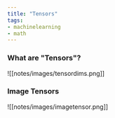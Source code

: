 ```yaml
---
title: "Tensors"
tags:
- machinelearning
- math
---
```


### What are "Tensors"?


![[notes/images/tensordims.png]]

### Image Tensors
![[notes/images/imagetensor.png]]
